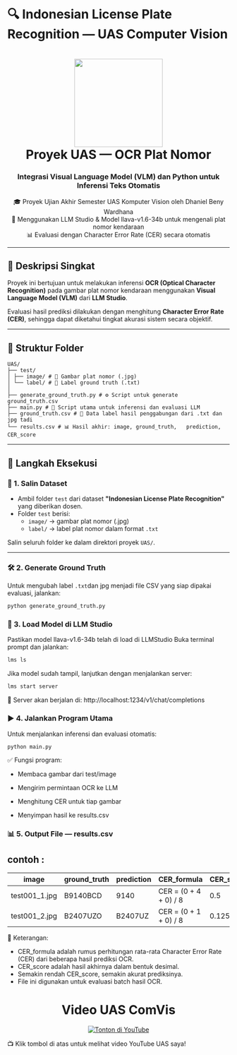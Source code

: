 # 🔍 Indonesian License Plate Recognition — UAS Computer Vision

<h1 align="center">
  <img src="assets/license_plate_ocr.png" width="200"/><br>
  Proyek UAS — OCR Plat Nomor 
</h1>

<h3 align="center">Integrasi Visual Language Model (VLM) dan Python untuk Inferensi Teks Otomatis</h3>

<p align="center">
  🎓 Proyek Ujian Akhir Semester UAS Komputer Vision oleh Dhaniel Beny Wardhana <br>
  🤖 Menggunakan LLM Studio & Model llava-v1.6-34b untuk mengenali plat nomor kendaraan <br>
  📊 Evaluasi dengan Character Error Rate (CER) secara otomatis
</p>

---

## 🧠 Deskripsi Singkat

Proyek ini bertujuan untuk melakukan inferensi **OCR (Optical Character Recognition)** pada gambar plat nomor kendaraan menggunakan **Visual Language Model (VLM)** dari **LLM Studio**.

Evaluasi hasil prediksi dilakukan dengan menghitung **Character Error Rate (CER)**, sehingga dapat diketahui tingkat akurasi sistem secara objektif.

---

## 📁 Struktur Folder
```
UAS/
├── test/
│ ├── image/ # 📸 Gambar plat nomor (.jpg)
│ └── label/ # 📝 Label ground truth (.txt)
│
├── generate_ground_truth.py # ⚙️ Script untuk generate ground_truth.csv 
├── main.py # 🚀 Script utama untuk inferensi dan evaluasi LLM
├── ground_truth.csv # 📄 Data label hasil penggabungan dari .txt dan jpg tadi
└── results.csv # 📊 Hasil akhir: image,	ground_truth,	prediction,	CER_score

```


---

## 🚀 Langkah Eksekusi

### 🧾 1. Salin Dataset
- Ambil folder `test` dari dataset **"Indonesian License Plate Recognition"** yang diberikan dosen.
- Folder `test` berisi:
  - `image/` → gambar plat nomor (.jpg)
  - `label/` → label plat nomor dalam format `.txt`

Salin seluruh folder ke dalam direktori proyek `UAS/`.

---

### 🛠️ 2. Generate Ground Truth
Untuk mengubah label `.txt`dan jpg menjadi file CSV yang siap dipakai evaluasi, jalankan:

```bash
python generate_ground_truth.py
```


### 🤖 3. Load Model di LLM Studio
Pastikan model llava-v1.6-34b telah di load di LLMStudio
Buka terminal prompt dan jalankan:

```bash
lms ls
```
Jika model sudah tampil, lanjutkan dengan menjalankan server:
```bash
lms start server
```
📡 Server akan berjalan di: http://localhost:1234/v1/chat/completions

### ▶️ 4. Jalankan Program Utama
Untuk menjalankan inferensi dan evaluasi otomatis:
```bash
python main.py
```

✅ Fungsi program:

- Membaca gambar dari test/image

- Mengirim permintaan OCR ke LLM

- Menghitung CER untuk tiap gambar

- Menyimpan hasil ke results.csv


### 📊 5. Output File — results.csv
## contoh :

| image           | ground_truth | prediction   | CER_formula           | CER_score |
|-----------------|---------------|-------------|--------------------   |-----------|
| test001_1.jpg	  | B9140BCD      | 9140        | CER = (0 + 4 + 0) / 8 |    0.5    |
| test001_2.jpg   | B2407UZO      | B2407UZ     | CER = (0 + 1 + 0) / 8	|   0.125   |

🔎 Keterangan:

- CER_formula adalah rumus perhitungan rata-rata Character Error Rate (CER) dari beberapa hasil prediksi OCR.
- CER_score adalah hasil akhirnya dalam bentuk desimal.
- Semakin rendah CER_score, semakin akurat prediksinya.
- File ini digunakan untuk evaluasi batch hasil OCR.


<h1 align="center">Video UAS ComVis </h1>

<p align="center">
  <a href="https://youtu.be/3hoSv-DILDE" target="_blank">
    <img src="https://img.shields.io/badge/Tonton_Demo-YouTube-red?style=for-the-badge&logo=youtube" alt="Tonton di YouTube"/>
  </a>
</p>

📺 Klik tombol di atas untuk melihat video YouTube UAS saya!





